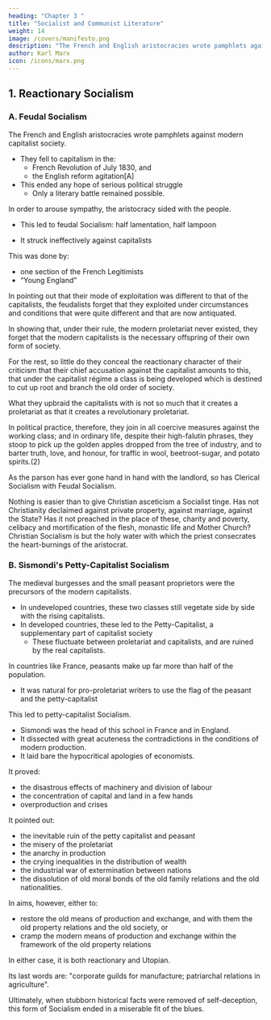 ```yaml
---
heading: "Chapter 3 "
title: "Socialist and Communist Literature"
weight: 14
image: /covers/manifesto.png
description: "The French and English aristocracies wrote pamphlets against modern capitalist society"
author: Karl Marx
icon: /icons/marx.png
---
```




## 1. Reactionary Socialism

### A. Feudal Socialism

The French and English aristocracies wrote pamphlets against modern capitalist society. 
- They fell to capitalism in the:
  - French Revolution of July 1830, and
  - the English reform agitation[A]
- This ended any hope of serious political struggle
  - Only a literary battle remained possible. 

<!-- But even in the domain of literature the old cries of the restoration period had become impossible.(1) -->

In order to arouse sympathy, the aristocracy sided with the people. 
- This led to feudal Socialism: half lamentation, half lampoon
<!--  was obliged to lose sight, apparently, of its own interests, and to formulate their indictment against the capitalists in the interest of the exploited working class alone. Thus, the aristocracy took their revenge by singing lampoons on their new masters and whispering in his ears sinister prophesies of coming catastrophe. -->
  - It struck ineffectively against capitalists 

<!-- In this way arose ; half an echo of the past, half menace of the future; at times, by its bitter, witty and incisive criticism, striking the capitalists to the very heart’s core; but always ludicrous in its effect, through total incapacity to comprehend the march of modern history. -->

<!-- The aristocracy, in order to rally the people to them, waved the proletarian alms-bag in front for a banner. But the people, so often as it joined them, saw on their hindquarters the old feudal coats of arms, and deserted with loud and irreverent laughter. -->

This was done by:
- one section of the French Legitimists
- “Young England” 

In pointing out that their mode of exploitation was different to that of the capitalists, the feudalists forget that they exploited under circumstances and conditions that were quite different and that are now antiquated. 

In showing that, under their rule, the modern proletariat never existed, they forget that the modern capitalists is the necessary offspring of their own form of society.

For the rest, so little do they conceal the reactionary character of their criticism that their chief accusation against the capitalist amounts to this, that under the capitalist régime a class is being developed which is destined to cut up root and branch the old order of society.

What they upbraid the capitalists with is not so much that it creates a proletariat as that it creates a revolutionary proletariat.

In political practice, therefore, they join in all coercive measures against the working class; and in ordinary life, despite their high-falutin phrases, they stoop to pick up the golden apples dropped from the tree of industry, and to barter truth, love, and honour, for traffic in wool, beetroot-sugar, and potato spirits.(2)

As the parson has ever gone hand in hand with the landlord, so has Clerical Socialism with Feudal Socialism.

Nothing is easier than to give Christian asceticism a Socialist tinge. Has not Christianity declaimed against private property, against marriage, against the State? Has it not preached in the place of these, charity and poverty, celibacy and mortification of the flesh, monastic life and Mother Church? Christian Socialism is but the holy water with which the priest consecrates the heart-burnings of the aristocrat.


### B. Sismondi's Petty-Capitalist Socialism

<!-- The feudal aristocracy was not the only class ruined by the capitalists, not the only class whose conditions of existence pined and perished in the atmosphere of modern capitalist society.  -->

The medieval burgesses and the small peasant proprietors were the precursors of the modern capitalists. 
- In undeveloped countries, these two classes still vegetate side by side with the rising capitalists.
- In developed countries, these led to the Petty-Capitalist, a supplementary part of capitalist society
  - These fluctuate between proletariat and capitalists, and are ruined by the real capitalists. 
<!--  which are but little developed, industrially and commercially,  -->

<!-- In countries where modern civilisation has become fully developed, a new class of petty capitalist has been formed, , and ever renewing itself .  -->

<!-- The individual members of this class, however, are being constantly hurled down into the proletariat by the action of competition, and, as modern industry develops, they even see the moment approaching when they will completely disappear as an independent section of modern society, to be replaced in manufactures, agriculture and commerce, by overlookers, bailiffs and shopmen. -->

In countries like France, peasants make up far more than half of the population. 
- It was natural for pro-proletariat writers to use the flag of the peasant and the petty-capitalist

<!-- , and from the standpoint of these intermediate classes, should take up the cudgels for the working class.  -->

This led to petty-capitalist Socialism. 
- Sismondi was the head of this school in France and in England.
- It dissected with great acuteness the contradictions in the conditions of modern production. 
- It laid bare the hypocritical apologies of economists. 

It proved:
- the disastrous effects of machinery and division of labour
- the concentration of capital and land in a few hands
- overproduction and crises

It pointed out:
- the inevitable ruin of the petty capitalist and peasant
- the misery of the proletariat
- the anarchy in production
- the crying inequalities in the distribution of wealth
- the industrial war of extermination between nations
- the dissolution of old moral bonds of the old family relations and the old nationalities.

In aims, however, either to:
- restore the old means of production and exchange, and with them the old property relations and the old society, or
- cramp the modern means of production and exchange within the framework of the old property relations

<!--  that have been, and were bound to be, exploded by those means. --> 

In either case, it is both reactionary and Utopian.

Its last words are: "corporate guilds for manufacture; patriarchal relations in agriculture".

Ultimately, when stubborn historical facts were removed of self-deception, this form of Socialism ended in a miserable fit of the blues.


